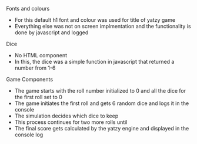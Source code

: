 Fonts and colours 

- For this default h1 font and colour was used for title of yatzy game 
- Everything else was not on screen implmentation and the functionality is done by javascript and logged



Dice 

- No HTML component
- In this, the dice was a simple function in javascript that returned a number from 1-6




Game Components

- The game starts with the roll number initialized to 0 and all the dice for the first roll set to 0 
- The game initiates the first roll and gets 6 random dice and logs it in the console
- The simulation decides which dice to keep
- This process continues for two more rolls until
- The final score gets calculated by the yatzy engine and displayed in the console log


